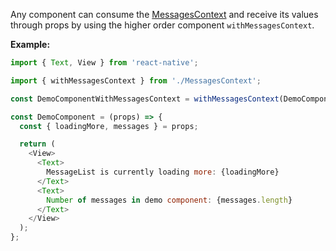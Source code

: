 Any component can consume the [MessagesContext](#messagescontext) and receive its values through props by using the higher order component `withMessagesContext`.

**Example:**

```js static
import { Text, View } from 'react-native';

import { withMessagesContext } from './MessagesContext';

const DemoComponentWithMessagesContext = withMessagesContext(DemoComponent);

const DemoComponent = (props) => {
  const { loadingMore, messages } = props;

  return (
    <View>
      <Text>
        MessageList is currently loading more: {loadingMore}
      </Text>
      <Text>
        Number of messages in demo component: {messages.length}
      </Text>
    </View>
  );
};
```

